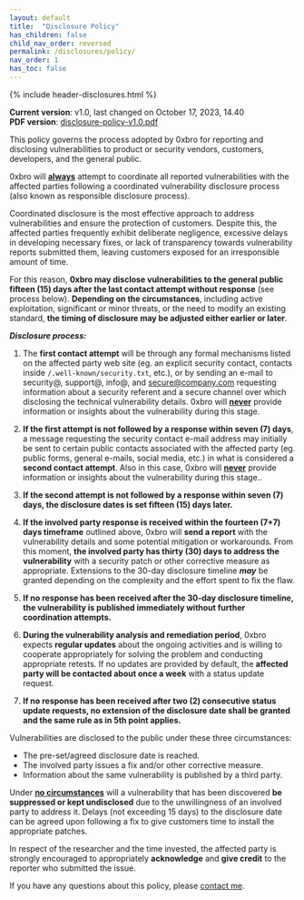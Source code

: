 ```yaml
---
layout: default
title:  "Disclosure Policy"
has_children: false
child_nav_order: reversed
permalink: /disclosures/policy/
nav_order: 1
has_toc: false
---
```


{% include header-disclosures.html %}

**Current version**: v1.0, last changed on October 17, 2023, 14.40<br>
**PDF version**: <a href="{{site.url}}/assets/pdf/disclosure-policy-v1.0.pdf">disclosure-policy-v1.0.pdf</a>

This policy governs the process adopted by 0xbro for reporting and disclosing vulnerabilities to product or security vendors, customers, developers, and the general public.

0xbro will **<u>always</u>** attempt to coordinate all reported vulnerabilities with the affected parties following a coordinated vulnerability disclosure process (also known as responsible disclosure process).

Coordinated disclosure is the most effective approach to address vulnerabilities and ensure the protection of customers. Despite this, the affected parties frequently exhibit deliberate negligence, excessive delays in developing necessary fixes, or lack of transparency towards vulnerability reports submitted them, leaving customers exposed for an irresponsible amount of time.

For this reason, **0xbro may disclose vulnerabilities to the general public fifteen (15) days after the last contact attempt without response** (see process below). **Depending on the circumstances**, including active exploitation, significant or minor threats, or the need to modify an existing standard, **the timing of disclosure may be adjusted either earlier or later**.

***Disclosure process:***

1. The **first contact attempt** will be through any formal mechanisms listed on the affected party web site (eg. an explicit security contact, contacts inside `/.well-known/security.txt`, etc.), or by sending an e-mail to security@, support@, info@, and secure@company.com requesting information about a security referent and a secure channel over which disclosing the technical vulnerability details. 0xbro will **<u>never</u>** provide information or insights about the vulnerability during this stage.

2. **If the first attempt is not followed by a response within seven (7) days**, a message requesting the security contact e-mail address may initially be sent to certain public contacts associated with the affected party (eg. public forms, general e-mails, social media, etc.) in what is considered a **second contact attempt**. Also in this case, 0xbro will **<u>never</u>** provide information or insights about the vulnerability during this stage..

3. **If the second attempt is not followed by a response within seven (7) days, the disclosure dates is set fifteen (15) days later.**

4. **If the involved party response is received within the fourteen (7+7) days timeframe** outlined above, 0xbro will **send a report** with the vulnerability details and some potential mitigation or workarounds. From this moment, **the involved party has thirty (30) days to address the vulnerability** with a security patch or other corrective measure as appropriate. Extensions to the 30-day disclosure timeline ***may*** be granted depending on the complexity and the effort spent to fix the flaw.

5. **If no response has been received after the 30-day disclosure timeline, the vulnerability is published immediately without further coordination attempts.**

6. **During the vulnerability analysis and remediation period**, 0xbro expects **regular updates** about the ongoing activities and is willing to cooperate appropriately for solving the problem and conducting appropriate retests. If no updates are provided by default, the **affected party will be contacted about once a week** with a status update request.

7. **If no response has been received after two (2) consecutive status update requests, no extension of the disclosure date shall be granted and the same rule as in 5th point applies.**


Vulnerabilities are disclosed to the public under these three circumstances:
- The pre-set/agreed disclosure date is reached.
- The involved party issues a fix and/or other corrective measure.
- Information about the same vulnerability is published by a third party.

Under **<u>no circumstances</u>** will a vulnerability that has been discovered **be suppressed or kept undisclosed** due to the unwillingness of an involved party to address it. Delays (not exceeding 15 days) to the disclosure date can be agreed upon following a fix to give customers time to install the appropriate patches.

In respect of the researcher and the time invested, the affected party is strongly encouraged to appropriately **acknowledge** and **give credit** to the reporter who submitted the issue.

If you have any questions about this policy, please <a href="{{ site.url }}/about/#contact">contact me</a>.